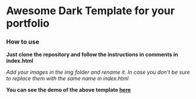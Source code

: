 
# Awesome Dark Template for your portfolio

### How to use

**Just clone the repository and follow the instructions in comments in index.html**

*Add your images in the img folder and rename it. In case you don't be sure to replace them with the  same name in index.html*

**You can see the demo of the above template [here](https://divyanshusahu.github.io/)**
